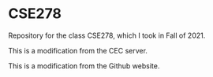 # CSE278
Repository for the class CSE278, which I took in Fall of 2021.

This is a modification from the CEC server.

This is a modification from the Github website.
